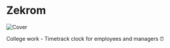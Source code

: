 # Zekrom
![Cover](https://github.com/YuriLopesM/zekrom/assets/75103144/88016682-5d90-498d-932e-cc9e8cae48dd)

College work - Timetrack clock for employees and managers ⏰
